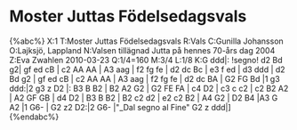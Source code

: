# Moster Juttas Födelsedagsvals

{%abc%}
X:1
T:Moster Juttas Födelsedagsvals
R:Vals
C:Gunilla Johansson
O:Lajksjö, Lappland
N:Valsen tillägnad Jutta på hennes 70-års dag 2004
Z:Eva Zwahlen 2010-03-23
Q:1/4=160
M:3/4
L:1/8
K:G
ddd|: !segno! d2 Bd g2| gf ed cB | c2 AA AA | A3 aag | f2 fg fe | d2 dc Bc | e3 f ed | d3 ddd | d2 Bd g2 | gf ed cB | c2 AA AA | A3 aag | f2 fg fe | d2 dc BA | G2 FG Bd  |1 g3 ddd:|2 g3 z D2 |: B3 B B2 | B2 A2 G2 | G2 FE FA | c4 D2 | c3 c c2 | c2 B2 A2 | A2 GF GB | d4 D2 | B3 B B2 | B2 c2 d2 | e2 c2 B2 | A4 G2 | D2 B4 |A3 G A2 |1 G6- | G2 z2 D2:|2 G6- |"_Dal segno al Fine" G2 z ddd|]       
{%endabc%}
